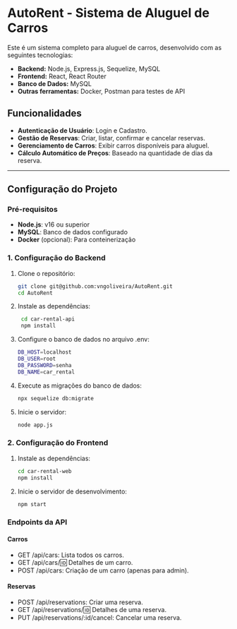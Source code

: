 # AutoRent - Sistema de Aluguel de Carros

Este é um sistema completo para aluguel de carros, desenvolvido com as seguintes tecnologias:

- **Backend:** Node.js, Express.js, Sequelize, MySQL
- **Frontend:** React, React Router
- **Banco de Dados:** MySQL
- **Outras ferramentas:** Docker, Postman para testes de API

## Funcionalidades

- **Autenticação de Usuário**: Login e Cadastro.
- **Gestão de Reservas**: Criar, listar, confirmar e cancelar reservas.
- **Gerenciamento de Carros**: Exibir carros disponíveis para aluguel.
- **Cálculo Automático de Preços**: Baseado na quantidade de dias da reserva.

---

## Configuração do Projeto

### Pré-requisitos
- **Node.js**: v16 ou superior
- **MySQL**: Banco de dados configurado
- **Docker** (opcional): Para conteinerização

### 1. Configuração do Backend

1. Clone o repositório:
   ```bash
   git clone git@github.com:vngoliveira/AutoRent.git
   cd AutoRent
2. Instale as dependências:
   ```bash
    cd car-rental-api
    npm install
4. Configure o banco de dados no arquivo .env:
   ```bash
   DB_HOST=localhost
   DB_USER=root
   DB_PASSWORD=senha
   DB_NAME=car_rental
5. Execute as migrações do banco de dados:
   ```bash
   npx sequelize db:migrate
6. Inicie o servidor:
   ```bash
   node app.js

### 2. Configuração do Frontend
1. Instale as dependências:
   ```bash
   cd car-rental-web
   npm install
2. Inicie o servidor de desenvolvimento:
   ```bash
   npm start

### Endpoints da API
#### Carros
- GET /api/cars: Lista todos os carros.
- GET /api/cars/:id: Detalhes de um carro.
- POST /api/cars: Criação de um carro (apenas para admin).
#### Reservas
- POST /api/reservations: Criar uma reserva.
- GET /api/reservations/:id: Detalhes de uma reserva.
- PUT /api/reservations/:id/cancel: Cancelar uma reserva.
